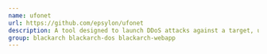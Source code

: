 ```yaml
---
name: ufonet
url: https://github.com/epsylon/ufonet
description: A tool designed to launch DDoS attacks against a target, using 'Open Redirect' vectors on third party web applications, like botnet.
group: blackarch blackarch-dos blackarch-webapp
---
```


